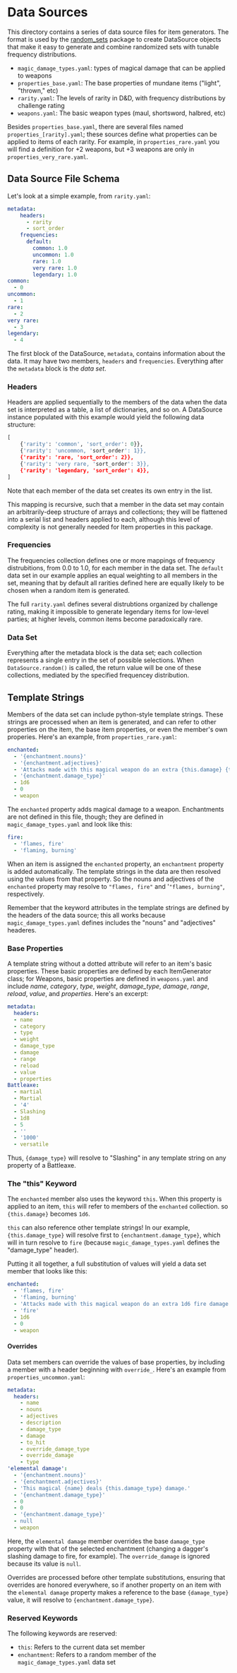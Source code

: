 # Data Sources

This directory contains a series of data source files for item generators. The
format is used by the
[random_sets](https://github.com/evilchili/random-sets/tree/main) package to
create DataSource objects that make it easy to generate and combine randomized
sets with tunable frequency distributions.

* `magic_damage_types.yaml`: types of magical damage that can be applied to weapons
* `properties_base.yaml`: The base properties of mundane items ("light", "thrown," etc)
* `rarity.yaml`: The levels of rarity in D&D, with frequency distributions by challenge rating
* `weapons.yaml`: The basic weapon types (maul, shortsword, halbred, etc)

Besides `properties_base.yaml`, there are several files named `properties_[rarity].yaml`; these
sources define what properties can be applied to items of each rarity. For example, in `properties_rare.yaml` you will find a definition for +2 weapons, but +3 weapons are only in `properties_very_rare.yaml`.

## Data Source File Schema

Let's look at a simple example, from `rarity.yaml`:

```yaml
metadata:
    headers:
      - rarity
      - sort_order
    frequencies:
      default:
        common: 1.0
        uncommon: 1.0
        rare: 1.0
        very rare: 1.0
        legendary: 1.0
common:
  - 0
uncommon:
  - 1
rare:
  - 2
very rare:
  - 3
legendary:
  - 4
```

The first block of the DataSource, `metadata`, contains information about the data. It may have two members, `headers` and `frequencies`. Everything after the `metadata` block is the *data set*. 

### Headers

Headers are applied sequentially to the members of the data when the data set is interpreted as a
table, a list of dictionaries, and so on. A DataSource instance populated with this example would yield the following data structure:

```python
[
    {'rarity': 'common', 'sort_order': 0}},
    {'rarity': 'uncommon, 'sort_order': 1}},
    {'rarity': 'rare, 'sort_order': 2}},
    {'rarity': 'very rare, 'sort_order': 3}},
    {'rarity': 'legendary, 'sort_order': 4}},
]
```

Note that each member of the data set creates its own entry in the list.

This mapping is recursive, such that a member in the data set may contain an arbitrarily-deep structure of arrays and collections; they will be flattened into a serial list and headers applied to each, although this level of complexity is not generally needed for Item properties in this package.

### Frequencies

The frequencies collection defines one or more mappings of frequency distrubitions, from 0.0 to 1.0, for each member in the data set. The `default` data set in our example applies an equal weighting to all members in the set, meaning that by default all rarities defined here are equally likely to be
chosen when a random item is generated.

The full `rarity.yaml` defines several distrubtions organized by challenge rating, making it
impossible to generate legendary items for low-level parties; at higher levels, common items become paradoxically rare.

### Data Set

Everything after the metadata block is the data set; each collection represents a single entry in the set of possible selections. When `DataSource.random()` is called, the return value will be one of these collections, mediated by the specified frequencey distribution.

## Template Strings

Members of the data set can include python-style template strings. These strings are processed when
an item is generated, and can refer to other properties on the item, the base item properties, or even
the member's own properies. Here's an example, from `properties_rare.yaml`:

```yaml
enchanted:
  - '{enchantment.nouns}'
  - '{enchantment.adjectives}'
  - 'Attacks made with this magical weapon do an extra {this.damage} {this.damage_type} damage.'
  - '{enchantment.damage_type}'
  - 1d6
  - 0
  - weapon
```

The `enchanted` property adds magical damage to a weapon. Enchantments are not defined in this file,
though; they are defined in `magic_damage_types.yaml` and look like this:

```yaml
fire:
  - 'flames, fire'
  - 'flaming, burning'
```

When an item is assigned the `enchanted` property, an `enchantment` property is added automatically. The template strings in the data are then resolved using the values from that property. So the nouns and adjectives of the `enchanted` property may resolve to `"flames, fire"` and '`"flames, burning"`, respectively.

Remember that the keyword attributes in the template strings are defined by the headers of the data source; this all works because `magic_damage_types.yaml` defines includes the "nouns" and "adjectives" headeres.

### Base Properties

A template string without a dotted attribute will refer to an item's basic properties. These basic properties are defined by each ItemGenerator class; for Weapons, basic properties are defined in `weapons.yaml` and include *name*, *category*, *type*, *weight*, *damage_type*, *damage*, *range*, *reload*, *value*, and *properties*. Here's an excerpt:

```yaml
metadata:
  headers:
  - name
  - category
  - type
  - weight
  - damage_type
  - damage
  - range
  - reload
  - value
  - properties
Battleaxe:
  - martial
  - Martial
  - '4'
  - Slashing
  - 1d8
  - 5
  - ''
  - '1000'
  - versatile
```

Thus, `{damage_type}` will resolve to "Slashing" in any template string on any property of a Battleaxe.

### The "this" Keyword

The `enchanted` member also uses the keyword `this`. When this property is applied to an item, `this` 
will refer to members of the `enchanted` collection. so `{this.damage}` becomes `1d6`.

`this` can also reference other template strings! In our example, `{this.damage_type}` will resolve first to `{enchantment.damage_type}`, which will in turn resolve to `fire` (because `magic_damage_types.yaml` defines the "damage_type" header).

Putting it all together, a full substitution of values will yield a data set member that looks like this:

```yaml
enchanted:
  - 'flames, fire'
  - 'flaming, burning'
  - 'Attacks made with this magical weapon do an extra 1d6 fire damage.'
  - 'fire'
  - 1d6
  - 0
  - weapon
```


#### Overrides

Data set members can override the values of base properties, by including a member with a header beginning with `override_`. Here's an example from `properties_uncommon.yaml`:

```yaml
metadata:
  headers:
    - name
    - nouns
    - adjectives
    - description
    - damage_type
    - damage
    - to_hit
    - override_damage_type
    - override_damage
    - type
'elemental damage':
  - '{enchantment.nouns}'
  - '{enchantment.adjectives}'
  - 'This magical {name} deals {this.damage_type} damage.'
  - '{enchantment.damage_type}'
  - 0
  - 0
  - '{enchantment.damage_type}'
  - null
  - weapon
```

Here, the `elemental damage` member overrides the base `damage_type` property with that of the selected enchantment (changing a dagger's slashing damage to fire, for example). The `override_damage` is ignored because its value is `null`.

Overrides are processed before other template substitutions, ensuring that overrides are honored
everywhere, so if another property on an item with the `elemental damage` property makes a reference to the base `{damage_type}` value, it will resolve to `{enchantment.damage_type}`.

### Reserved Keywords

The following keywords are reserved:

* `this`: Refers to the current data set member
* `enchantment`: Refers to a random member of the `magic_damage_types.yaml` data set
